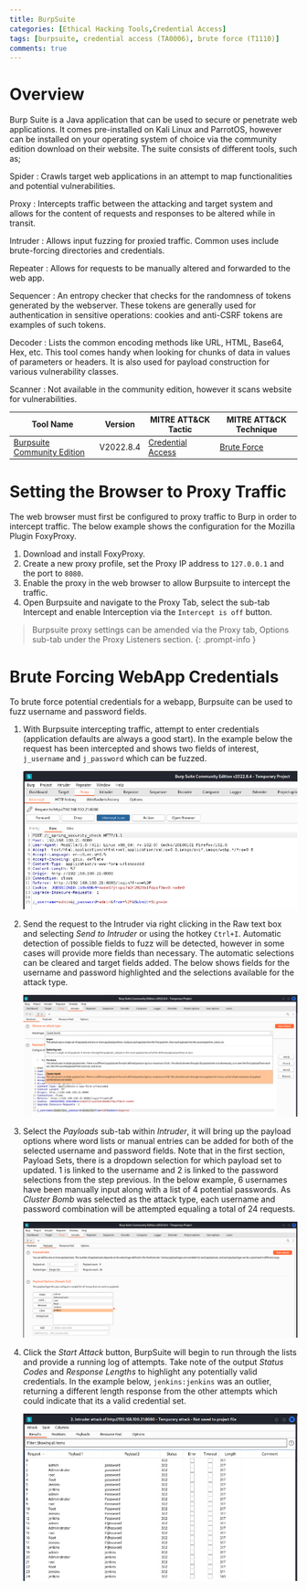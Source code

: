 ```yaml
---
title: BurpSuite
categories: [Ethical Hacking Tools,Credential Access]
tags: [burpsuite, credential access (TA0006), brute force (T1110)]
comments: true
---
```

# Overview

Burp Suite is a Java application that can be used to secure or penetrate web applications. It comes pre-installed on Kali Linux and ParrotOS, however can be installed on your operating system of choice via the community edition download on their website. The suite consists of different tools, such as;

Spider
: Crawls target web applications in an attempt to map functionalities and potential vulnerabilities.

Proxy
: Intercepts traffic between the attacking and target system and allows for the content of requests and responses to be altered while in transit.

Intruder
: Allows input fuzzing for proxied traffic. Common uses include brute-forcing directories and credentials.

Repeater
: Allows for requests to be manually altered and forwarded to the web app.

Sequencer
: An entropy checker that checks for the randomness of tokens generated by the webserver. These tokens are generally used for authentication in sensitive operations: cookies and anti-CSRF tokens are examples of such tokens.

Decoder
: Lists the common encoding methods like URL, HTML, Base64, Hex, etc. This tool comes handy when looking for chunks of data in values of parameters or headers. It is also used for payload construction for various vulnerability classes.

Scanner
: Not available in the community edition, however it scans website for vulnerabilities.

| Tool Name | Version | MITRE ATT&CK Tactic | MITRE ATT&CK Technique |
| --------- | ------- | ------------------- | ---------------------- |
| [Burpsuite Community Edition](https://portswigger.net/burp/communitydownload) | V2022.8.4 | [Credential Access](https://attack.mitre.org/tactics/TA0006/) | [Brute Force](https://attack.mitre.org/techniques/T1110/) |

# Setting the Browser to Proxy Traffic
The web browser must first be configured to proxy traffic to Burp in order to intercept traffic. The below example shows the configuration for the Mozilla Plugin FoxyProxy.
1. Download and install FoxyProxy.
2. Create a new proxy profile, set the Proxy IP address to `127.0.0.1` and the port to `8080`. 
3. Enable the proxy in the web browser to allow Burpsuite to intercept the traffic.
4. Open Burpsuite and navigate to the Proxy Tab, select the sub-tab Intercept and enable Interception via the `Intercept is off` button.

> Burpsuite proxy settings can be amended via the Proxy tab, Options sub-tab under the Proxy Listeners section.
{: .prompt-info }

# Brute Forcing WebApp Credentials
To brute force potential credentials for a webapp, Burpsuite can be used to fuzz username and password fields. 

1. With Burpsuite intercepting traffic, attempt to enter credentials (application defaults are always a good start). In the example below the request has been intercepted and shows two fields of interest, `j_username` and `j_password` which can be fuzzed. 
  
    ![Burpsuite Fuzzing - Fields](/assets/img/posts/ETH/ETH_TOOLS/CRED_ACCESS/burpsuite_bf1.png "Burpsuite Fuzzing - Fields")

2. Send the request to the Intruder via right clicking in the Raw text box and selecting *Send to Intruder* or using the hotkey `Ctrl+I`. Automatic detection of possible fields to fuzz will be detected, however in some cases will provide more fields than necessary. The automatic selections can be cleared and target fields added. The below shows fields for the username and password highlighted and the selections available for the attack type.

    ![Burpsuite Fuzzing - Field Selection](/assets/img/posts/ETH/ETH_TOOLS/CRED_ACCESS/burpsuite_bf2.png "Burpsuite Fuzzing - Field Selection")

3. Select the *Payloads* sub-tab within *Intruder*, it will bring up the payload options where word lists or manual entries can be added for both of the selected username and password fields. Note that in the first section, Payload Sets, there is a dropdown selection for which payload set to updated. 1 is linked to the username and 2 is linked to the password selections from the step previous. In the below example, 6 usernames have been manually input along with a list of 4 potential passwords. As *Cluster Bomb* was selected as the attack type, each username and password combination will be attempted equaling a total of 24 requests.

    ![Burpsuite Fuzzing - Payload](/assets/img/posts/ETH/ETH_TOOLS/CRED_ACCESS/burpsuite_bf3.png "Burpsuite Fuzzing - Payload")

4. Click the *Start Attack* button, BurpSuite will begin to run through the lists and provide a running log of attempts. Take note of the output *Status Codes* and *Response Lengths* to highlight any potentially valid credentials. In the example below, `jenkins:jenkins` was an outlier, returning a different length response from the other attempts which could indicate that its a valid credential set.

    ![Burpsuite Fuzzing - Output](/assets/img/posts/ETH/ETH_TOOLS/CRED_ACCESS/burpsuite_bf4.png "Burpsuite Fuzzing - Output")